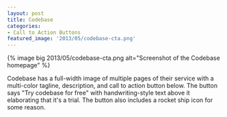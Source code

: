 ```yaml
---
layout: post
title: Codebase
categories:
- Call to Action Buttons
featured_image: '2013/05/codebase-cta.png'
---
```

{% image big 2013/05/codebase-cta.png alt="Screenshot of the Codebase homepage" %}

Codebase has a full-width image of multiple pages of their service with a multi-color tagline, description, and call to action button below. The button says "Try codebase for free" with handwriting-style text above it elaborating that it's a trial. The button also includes a rocket ship icon for some reason.